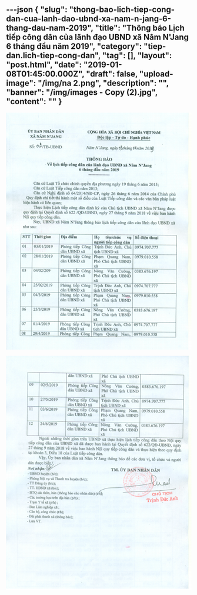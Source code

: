 ---json
{
    "slug": "thong-bao-lich-tiep-cong-dan-cua-lanh-dao-ubnd-xa-nam-n-jang-6-thang-dau-nam-2019",
    "title": "Thông báo Lịch tiếp công dân của lãnh đạo UBND xã Nâm N'Jang 6 tháng đầu năm 2019",
    "category": "tiep-dan.lich-tiep-cong-dan",
    "tag": [],
    "layout": "post.html",
    "date": "2019-01-08T01:45:00.000Z",
    "draft": false,
    "upload-image": "/img/na 2.png",
    "description": "",
    "banner": "/img/images - Copy (2).jpg",
    "__content__": ""
}
---
<p><img alt="" src="/img/na 1.png" /></p>

<p><img alt="" src="/img/na 2.png" /></p>
